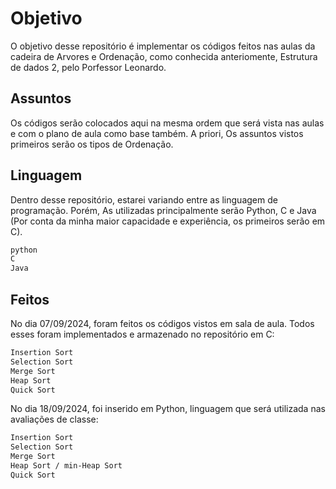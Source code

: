 # Objetivo

O objetivo desse repositório é implementar os códigos feitos nas aulas da cadeira de Arvores e Ordenação, como conhecida anteriomente, Estrutura de dados 2, pelo Porfessor Leonardo.

## Assuntos

Os códigos serão colocados aqui na mesma ordem que será vista nas aulas e com o plano de aula como base também. A priori, Os assuntos vistos primeiros serão os tipos de Ordenação.

## Linguagem

Dentro desse repositório, estarei variando entre as linguagem de programação. Porém, As utilizadas principalmente serão Python, C e Java (Por conta da minha maior capacidade e experiência, os primeiros serão em C).

``` bash
python
C
Java
```
## Feitos

No dia 07/09/2024, foram feitos os códigos vistos em sala de aula. Todos esses foram implementados e armazenado no repositório em C:

```bash
Insertion Sort
Selection Sort
Merge Sort
Heap Sort
Quick Sort
```
No dia 18/09/2024, foi inserido em Python, linguagem que será utilizada nas avaliações de classe:

```bash
Insertion Sort
Selection Sort
Merge Sort
Heap Sort / min-Heap Sort
Quick Sort
```